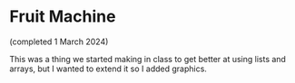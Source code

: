 # Fruit Machine
(completed 1 March 2024)

This was a thing we started making in class to get better at using lists and arrays, but I wanted to extend it so I added graphics.
